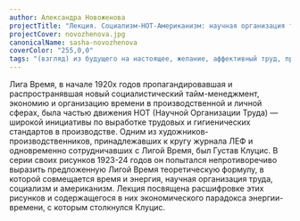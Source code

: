 ```yaml
---
author: Александра Новоженова
projectTitle: "Лекция. Социализм-НОТ-Американизм: научная организация труда и работа Густава Клуциса для журнала «Время»"
projectCover: novozhenova.jpg
canonicalName: sasha-novozhenova
coverColor: "255,0,0"
tags: "(взгляд) из будущего на настоящее, желание, аффективный труд, практики самих себя, производственная драма, все всем"
---
```


Лига Время, в начале 1920х годов пропагандировавшая и распространявшая новый социалистический тайм-менеджмент, экономию и организацию времени в производственной и личной сферах, была частью движения НОТ (Научной Организации Труда) — широкой инициативы по выработке трудовых и гигиенических стандартов в производстве.
Одним из художников-производственников, принадлежавших к кругу журнала ЛЕФ и одновременно сотрудничавших с Лигой Время, был Густав Клуцис. В серии своих рисунков 1923-24 годов он попытался непротиворечиво выразить предложенную Лигой Время теоретическую формулу, в которой совмещается время и энергия, научная организация труда, социализм и американизм. Лекция посвящена расшифровке этих рисунков и содержащегося в них экономического парадокса энергии-времени, с которым столкнулся Клуцис.

